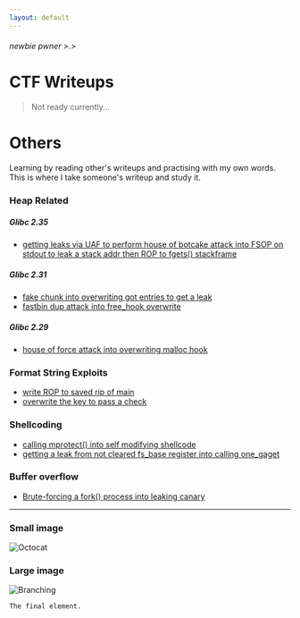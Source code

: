 ```yaml
---
layout: default
---
```


###### newbie pwner >.>

# CTF Writeups

> Not ready currently...


# Others

Learning by reading other's writeups and practising with my own words. This is where I take someone's writeup and study it. 

### Heap Related
##### Glibc 2.35
*  [getting leaks via UAF to perform house of botcake attack into FSOP on stdout to leak a stack addr then ROP to fgets() stackframe](../../../../../ctfwriteups/tree/main/heap/otherbins/ImaginaryCTF23/mailman/README.md)
  
##### Glibc 2.31
*   [fake chunk into overwriting got entries to get a leak](../../../../../ctfwriteups/tree/main/heap/tcache/BACKDOOR23/Konsolidator)
*   [fastbin dup attack into free_hook overwrite](../../../../../ctfwriteups/tree/main/heap/otherbins/JUSTCTF22/pwn_notes/)   
    
##### Glibc 2.29
*   [house of force attack into overwriting malloc hook](../../../../../ctfwriteups/tree/main/heap/otherbins/SUNSHINECTF23/House_of_Sus)

### Format String Exploits
*   [write ROP to saved rip of main](../../../../../ctfwriteups/tree/main/format_string/BACKDOOR23/Baby_formatter)
*   [overwrite the key to pass a check](../../../../../ctfwriteups/tree/main/format_string/BlueHensCTF24/)
  
### Shellcoding
*   [calling mprotect() into self modifying shellcode](../../../../../ctfwriteups/tree/main/shellcode/HKCERTCTF24/shellcode_runner3/)
*   [getting a leak from not cleared fs_base register into calling one_gaget](../../../../../ctfwriteups/tree/main/shellcode/HKCERTCTF24/shellcode_runner3(revenge)/)
  
### Buffer overflow
*   [Brute-forcing a fork() process into leaking canary](../../../../../ctfwriteups/tree/main/buffer_overflow/UTCCTF24)

* * *

### Small image

![Octocat](https://github.githubassets.com/images/icons/emoji/octocat.png)

### Large image

![Branching](https://guides.github.com/activities/hello-world/branching.png)



```
The final element.
```
